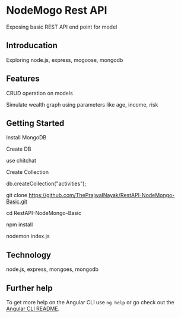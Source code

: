 # NodeMogo Rest API

Exposing basic REST API end point for model

## Introducation

Exploring node.js, express, mogoose, mongodb


## Features

CRUD operation on models

Simulate wealth graph using parameters like age, income, risk 

## Getting Started

Install MongoDB

Create DB 

use chitchat

Create Collection

db.createCollection("activities");

git clone https://github.com/ThePrajwalNayak/RestAPI-NodeMongo-Basic.git

cd RestAPI-NodeMongo-Basic

npm install

nodemon index.js

## Technology

node.js, express, mongoes, mongodb


## Further help

To get more help on the Angular CLI use `ng help` or go check out the [Angular CLI README](https://github.com/angular/angular-cli/blob/master/README.md).
